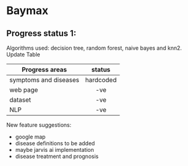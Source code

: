 # Baymax
## Progress status 1: 
 Algorithms used: decision tree, random forest, naive bayes and knn2.
 Update Table
 
 | Progress areas |  status  |
 |----------|:--------------:|
 | symptoms and diseases|hardcoded| 
 | web page |    -ve |  
 | dataset | -ve |
 | NLP | -ve |

New feature suggestions:
- google map 
- disease definitions to be added
- maybe jarvis ai implementation
- disease treatment and prognosis
